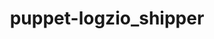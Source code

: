 ---
title: puppet-logzio_shipper
project-url: https://github.com/iwalz/puppet-logzio_shipper
logo:
  logofile: puppet.png
  orientation: vertical
shipping-summary:
  data-source: Puppet
---